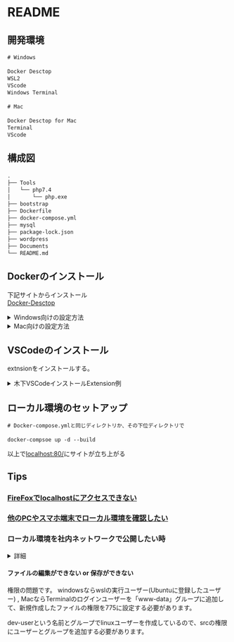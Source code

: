 # README

## 開発環境

```
# Windows

Docker Desctop
WSL2
VScode
Windows Terminal

# Mac

Docker Desctop for Mac
Terminal
VScode
```

## 構成図

```
.
├── Tools
│   └── php7.4
│       └── php.exe
├── bootstrap
├── Dockerfile
├── docker-compose.yml
├── mysql
├── package-lock.json
├── wordpress
├── Documents
└── README.md

```
## Dockerのインストール

下記サイトからインストール  
[Docker-Desctop](https://www.docker.com/products/docker-desktop)

<details><summary>Windows向けの設定方法</summary><div>


</div></details>

<details><summary>Mac向けの設定方法</summary><div>


</div></details>

## VSCodeのインストール

extnsionをインストールする。

<details><summary>木下VSCodeインストールExtension例</summary><div>

```bash
anseki.vscode-color
azemoh.one-monokai
christian-kohler.npm-intellisense
codezombiech.gitignore
eg2.vscode-npm-script
felixfbecker.php-intellisense
felixfbecker.php-pack
imperez.smarty
PKief.material-icon-theme
syler.sass-indented
Wscats.eno

eamodio.gitlens
KnisterPeter.vscode-github
GitHub.vscode-pull-request-github
cschleiden.vscode-github-actions
donjayamanne.githistory
mhutchie.git-graph

ms-azuretools.vscode-docker
p1c2u.docker-compose
ms-vscode-remote.remote-containers
ms-vscode-remote.remote-wsl

bmewburn.vscode-intelephense-client
felixfbecker.php-debug
rifi2k.format-html-in-php
neilbrayfield.php-docblocker

MS-CEINTL.vscode-language-pack-ja
alefragnani.project-manager
hediet.vscode-drawio
oderwat.indent-rainbow
Asuka.insertnumbers
formulahendry.auto-rename-tag
mosapride.zenkaku
royaction.color-manager
purocean.drawio-preview

dbaeumer.vscode-eslint
esbenp.prettier-vscode
ritwickdey.live-sass
ritwickdey.LiveServer
thekalinga.bootstrap4-vscode
eventyret.bootstrap-4-cdn-snippet
Zaczero.bootstrap-v4-snippets

```
</div></details>  

## ローカル環境のセットアップ

```
# Docker-compose.ymlと同じディレクトリか、その下位ディレクトリで

docker-compsoe up -d --build
```

以上で[localhost:80/](localhost:80)にサイトが立ち上がる

## Tips

### [FireFoxでlocalhostにアクセスできない](https://labor.ewigleere.net/2021/01/29/firefox_restrict_non_well_known_port/)

### [他のPCやスマホ端末でローカル環境を確認したい](https://weback.net/procedure/1752/)

### ローカル環境を社内ネットワークで公開したい時

<details><summary>詳細</summary><div>

#### 事前準備

上記の[他のPCやスマホ端末でローカル環境を確認したい](https://weback.net/procedure/1752/)を行い、ESET等のセキュリティソフトでローカルIPアドレスでのアクセスを許可する設定を行う

#### ルールの作成

![](Documents/images/img10.png)

「追加」を押して新しいルールを作成する

-  一般設定

```
# 名前
何のルールなのかを名づける

# 方向
# 外向き(ローカル -> リモート)
# 内向き(リモート -> ローカル)
# 双方向
双方向を選択する

# アクション
許可

# プロトコル
TCPおよびUDP
```

- ローカル設定

```
#　ポート
docker-compose.ymlファイルに記載されているポート番号

# IP
192.168.1.0/255.255.255.0
```

#### 参考URL
[https://help.eset.com/ees/7/ja-JP/idh_config_epfw_ids_exceptions.html](https://help.eset.com/ees/7/ja-JP/idh_config_epfw_ids_exceptions.html)
</div></details>

#### ファイルの編集ができない or 保存ができない

権限の問題です。
windowsならwslの実行ユーザー(Ubuntuに登録したユーザー) , MacならTerminalのログインユーザーを「www-data」グループに追加して、新規作成したファイルの権限を775に設定する必要があります。

dev-userという名前とグループでlinuxユーザーを作成しているので、srcの権限にユーザーとグループを追加する必要があります。


